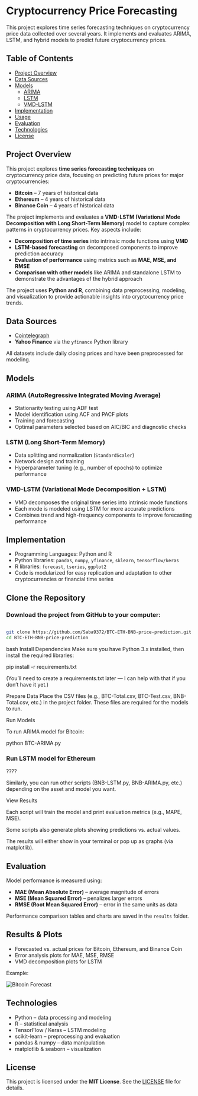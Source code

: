 # Cryptocurrency Price Forecasting

This project explores time series forecasting techniques on cryptocurrency price data collected over several years. It implements and evaluates ARIMA, LSTM, and hybrid models to predict future cryptocurrency prices.

## Table of Contents
- [Project Overview](#project-overview)
- [Data Sources](#data-sources)
- [Models](#models)
  - [ARIMA](#arima)
  - [LSTM](#lstm)
  - [VMD-LSTM](#VariationalModeDecomposition+LSTM)
- [Implementation](#implementation)
- [Usage](#usage)
- [Evaluation](#evaluation)
- [Technologies](#technologies)
- [License](#license)

## Project Overview

This project explores **time series forecasting techniques** on cryptocurrency price data, focusing on predicting future prices for major cryptocurrencies:

- **Bitcoin** – 7 years of historical data  
- **Ethereum** – 4 years of historical data  
- **Binance Coin** – 4 years of historical data  

The project implements and evaluates a **VMD-LSTM (Variational Mode Decomposition with Long Short-Term Memory)** model to capture complex patterns in cryptocurrency prices. Key aspects include:

- **Decomposition of time series** into intrinsic mode functions using **VMD**  
- **LSTM-based forecasting** on decomposed components to improve prediction accuracy  
- **Evaluation of performance** using metrics such as **MAE, MSE, and RMSE**  
- **Comparison with other models** like ARIMA and standalone LSTM to demonstrate the advantages of the hybrid approach  

The project uses **Python and R**, combining data preprocessing, modeling, and visualization to provide actionable insights into cryptocurrency price trends.



## Data Sources
- [Cointelegraph](https://cointelegraph.com)   
- **Yahoo Finance** via the `yfinance` Python library  

All datasets include daily closing prices and have been preprocessed for modeling.

## Models

### ARIMA (AutoRegressive Integrated Moving Average)
- Stationarity testing using ADF test  
- Model identification using ACF and PACF plots  
- Training and forecasting  
- Optimal parameters selected based on AIC/BIC and diagnostic checks  

### LSTM (Long Short-Term Memory)
- Data splitting and normalization (`StandardScaler`)  
- Network design and training  
- Hyperparameter tuning (e.g., number of epochs) to optimize performance  

### VMD-LSTM (Variational Mode Decomposition + LSTM)

- VMD decomposes the original time series into intrinsic mode functions
- Each mode is modeled using LSTM for more accurate predictions
- Combines trend and high-frequency components to improve forecasting performance

## Implementation
- Programming Languages: Python and R  
- Python libraries: `pandas`, `numpy`, `yfinance`, `sklearn`, `tensorflow/keras`  
- R libraries: `forecast`, `tseries`, `ggplot2`  
- Code is modularized for easy replication and adaptation to other cryptocurrencies or financial time series  

## Clone the Repository
### Download the project from GitHub to your computer:
```bash

git clone https://github.com/Saba9372/BTC-ETH-BNB-price-prediction.git
cd BTC-ETH-BNB-price-prediction
```

bash
Install Dependencies
Make sure you have Python 3.x installed, then install the required libraries:

pip install -r requirements.txt


(You’ll need to create a requirements.txt later — I can help with that if you don’t have it yet.)

Prepare Data
Place the CSV files (e.g., BTC-Total.csv, BTC-Test.csv, BNB-Total.csv, etc.) in the project folder.
These files are required for the models to run.

Run Models

To run ARIMA model for Bitcoin:

python BTC-ARIMA.py



### Run LSTM model for Ethereum
????




Similarly, you can run other scripts (BNB-LSTM.py, BNB-ARIMA.py, etc.) depending on the asset and model you want.

View Results

Each script will train the model and print evaluation metrics (e.g., MAPE, MSE).

Some scripts also generate plots showing predictions vs. actual values.

The results will either show in your terminal or pop up as graphs (via matplotlib).

## Evaluation
Model performance is measured using:

- **MAE (Mean Absolute Error)** – average magnitude of errors
- **MSE (Mean Squared Error)** – penalizes larger errors
- **RMSE (Root Mean Squared Error)** – error in the same units as data

Performance comparison tables and charts are saved in the `results` folder.

## Results & Plots

- Forecasted vs. actual prices for Bitcoin, Ethereum, and Binance Coin  
- Error analysis plots for MAE, MSE, RMSE  
- VMD decomposition plots for LSTM  

Example:

![Bitcoin Forecast](results/bitcoin_forecast.png)

## Technologies

- Python – data processing and modeling  
- R – statistical analysis  
- TensorFlow / Keras – LSTM modeling  
- scikit-learn – preprocessing and evaluation  
- pandas & numpy – data manipulation  
- matplotlib & seaborn – visualization

## License

This project is licensed under the **MIT License**. See the [LICENSE](LICENSE) file for details.


